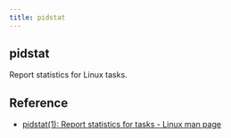 ```yaml
---
title: pidstat
---
```


## pidstat
Report statistics for Linux tasks.

## Reference
* [pidstat(1): Report statistics for tasks - Linux man page](https://linux.die.net/man/1/pidstat)
